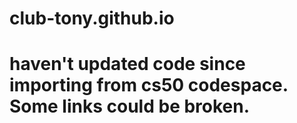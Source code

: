 # club-tony.github.io
# haven't updated code since importing from cs50 codespace. Some links could be broken.
